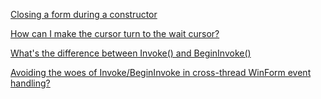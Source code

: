 [Closing a form during a constructor](https://stackoverflow.com/questions/3067901/closing-a-form-during-a-constructor)

[How can I make the cursor turn to the wait cursor?](https://stackoverflow.com/questions/1568557/how-can-i-make-the-cursor-turn-to-the-wait-cursor)

[What's the difference between Invoke() and BeginInvoke()](https://stackoverflow.com/questions/229554/whats-the-difference-between-invoke-and-begininvoke)

[Avoiding the woes of Invoke/BeginInvoke in cross-thread WinForm event handling?](https://stackoverflow.com/questions/1364116/avoiding-the-woes-of-invoke-begininvoke-in-cross-thread-winform-event-handling)
